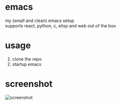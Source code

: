 # emacs
my (small and clean) emacs setup <br/>
supports react, python, c, elisp and web out of the box

# usage
1. clone the repo
2. startup emacs

# screenshot

![screenshot](https://i.imgur.com/HRv0p6M.png)

